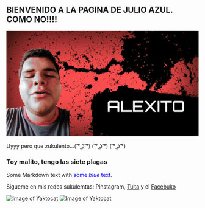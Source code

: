 ## BIENVENIDO A LA PAGINA DE JULIO AZUL. COMO NO!!!!
![Alt Text](https://raw.githubusercontent.com/DarkReitor/Ya-llego-tu-chapistero-uyyy/master/ezgif.com-optimize.gif)


Uyyy pero que zukulento...( ͡° ͜ʖ ͡°)   ( ͡° ͜ʖ ͡°)    ( ͡° ͜ʖ ͡°)

### Toy malito, tengo las siete plagas

Some Markdown text with <span style="color:blue">some *blue* text</span>.

Sigueme en mis redes sukulemtas: Pinstagram, [Tuita](https://twitter.com/DarkReitor) y el [Facebuko](https://www.facebook.com/darkreitor)

![Image of Yaktocat](https://raw.githubusercontent.com/DarkReitor/hello-word/master/dsc_1191_1.jpg)
![Image of Yaktocat](https://raw.githubusercontent.com/DarkReitor/hello-word/master/licht_542419.jpg)
